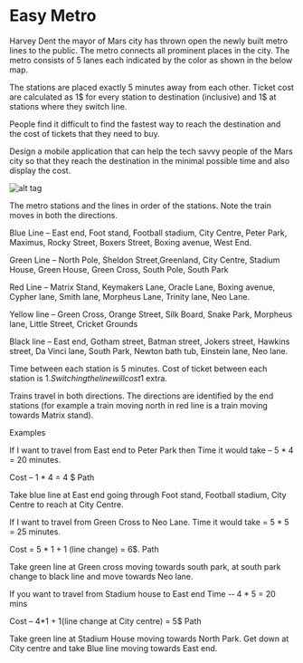 # Easy Metro
Harvey Dent the mayor of Mars city has thrown open the newly built metro lines to the public. The metro connects all prominent places in the city. The metro consists of 5 lanes each indicated by the color as shown in the below map.

The stations are placed exactly 5 minutes away from each other. Ticket cost are calculated as 1$ for every station to destination (inclusive) and 1$ at stations where they switch line.

People find it difficult to find the fastest way to reach the destination and the cost of tickets that they need to buy.

Design a mobile application that can help the tech savvy people of the Mars city so that they reach the destination in the minimal possible time and also display the cost.

![alt tag](https://github.com/dhrjkmr538/MarsMetroCalculator/blob/master/EasyMetroMap.png)

The metro stations and the lines in order of the stations. Note the train moves in both the directions.

Blue Line – East end, Foot stand, Football stadium, City Centre, Peter Park, Maximus, Rocky Street, Boxers Street, Boxing avenue, West End.

Green Line – North Pole, Sheldon Street,Greenland, City Centre, Stadium House, Green House, Green Cross, South Pole, South Park

Red Line – Matrix Stand, Keymakers Lane, Oracle Lane, Boxing avenue, Cypher lane, Smith lane, Morpheus Lane, Trinity lane, Neo Lane.

Yellow line – Green Cross, Orange Street, Silk Board, Snake Park, Morpheus lane, Little Street, Cricket Grounds

Black line – East end, Gotham street, Batman street, Jokers street, Hawkins street, Da Vinci lane, South Park, Newton bath tub, Einstein lane, Neo lane.

Time between each station is 5 minutes. Cost of ticket between each station is 1$. Switching the line will cost 1$ extra.

Trains travel in both directions. The directions are identified by the end stations (for example a train moving north in red line is a train moving towards Matrix stand).

Examples

If I want to travel from East end to Peter Park then Time it would take – 5 * 4 = 20 minutes.

Cost – 1 * 4 = 4 $ Path

Take blue line at East end going through Foot stand, Football stadium, City Centre to reach at City Centre.

If I want to travel from Green Cross to Neo Lane. Time it would take = 5 * 5 = 25 minutes.

Cost = 5 * 1 + 1 (line change) = 6$. Path

Take green line at Green cross moving towards south park, at south park change to black line and move towards Neo lane.

If you want to travel from Stadium house to East end Time -­‐ 4 * 5 = 20 mins

Cost – 4*1 + 1(line change at City centre) = 5$ Path

Take green line at Stadium House moving towards North Park. Get down at City centre and take Blue line moving towards East end.
